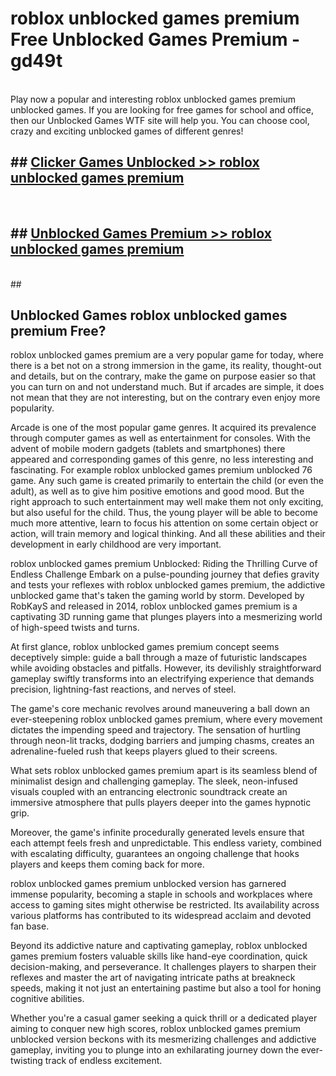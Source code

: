 # roblox unblocked games premium  Free Unblocked Games Premium - gd49t <br>
<br>
Play now a popular and interesting roblox unblocked games premium unblocked games. If you are looking for free games for school and office, then our Unblocked Games WTF site will help you. You can choose cool, crazy and exciting unblocked games of different genres!


## ##  [Clicker Games Unblocked >> roblox unblocked games premium](http://freeplayer.one?title=roblox_unblocked_games_premium&ref=UGames)
  <br>

##  ## [Unblocked Games Premium >> roblox unblocked games premium](http://freeplayer.one?title=roblox_unblocked_games_premium&ref=UGames)
  <br>
  ##



## Unblocked Games roblox unblocked games premium Free?

roblox unblocked games premium are a very popular game for today, where there is a bet not on a strong immersion in the game, its reality, thought-out and details, but on the contrary, make the game on purpose easier so that you can turn on and not understand much. But if arcades are simple, it does not mean that they are not interesting, but on the contrary even enjoy more popularity.

Arcade is one of the most popular game genres. It acquired its prevalence through computer games as well as entertainment for consoles. With the advent of mobile modern gadgets (tablets and smartphones) there appeared and corresponding games of this genre, no less interesting and fascinating. For example roblox unblocked games premium unblocked 76 game. Any such game is created primarily to entertain the child (or even the adult), as well as to give him positive emotions and good mood. But the right approach to such entertainment may well make them not only exciting, but also useful for the child. Thus, the young player will be able to become much more attentive, learn to focus his attention on some certain object or action, will train memory and logical thinking. And all these abilities and their development in early childhood are very important.

roblox unblocked games premium Unblocked: Riding the Thrilling Curve of Endless Challenge
Embark on a pulse-pounding journey that defies gravity and tests your reflexes with roblox unblocked games premium, the addictive unblocked game that's taken the gaming world by storm. Developed by RobKayS and released in 2014, roblox unblocked games premium is a captivating 3D running game that plunges players into a mesmerizing world of high-speed twists and turns.

At first glance, roblox unblocked games premium concept seems deceptively simple: guide a ball through a maze of futuristic landscapes while avoiding obstacles and pitfalls. However, its devilishly straightforward gameplay swiftly transforms into an electrifying experience that demands precision, lightning-fast reactions, and nerves of steel.

The game's core mechanic revolves around maneuvering a ball down an ever-steepening roblox unblocked games premium, where every movement dictates the impending speed and trajectory. The sensation of hurtling through neon-lit tracks, dodging barriers and jumping chasms, creates an adrenaline-fueled rush that keeps players glued to their screens.

What sets roblox unblocked games premium apart is its seamless blend of minimalist design and challenging gameplay. The sleek, neon-infused visuals coupled with an entrancing electronic soundtrack create an immersive atmosphere that pulls players deeper into the games hypnotic grip.

Moreover, the game's infinite procedurally generated levels ensure that each attempt feels fresh and unpredictable. This endless variety, combined with escalating difficulty, guarantees an ongoing challenge that hooks players and keeps them coming back for more.

roblox unblocked games premium unblocked version has garnered immense popularity, becoming a staple in schools and workplaces where access to gaming sites might otherwise be restricted. Its availability across various platforms has contributed to its widespread acclaim and devoted fan base.

Beyond its addictive nature and captivating gameplay, roblox unblocked games premium fosters valuable skills like hand-eye coordination, quick decision-making, and perseverance. It challenges players to sharpen their reflexes and master the art of navigating intricate paths at breakneck speeds, making it not just an entertaining pastime but also a tool for honing cognitive abilities.

Whether you're a casual gamer seeking a quick thrill or a dedicated player aiming to conquer new high scores, roblox unblocked games premium unblocked version beckons with its mesmerizing challenges and addictive gameplay, inviting you to plunge into an exhilarating journey down the ever-twisting track of endless excitement.